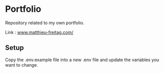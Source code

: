# Portfolio

Repository related to my own portfolio.

Link : www.matthieu-freitag.com/

## Setup

Copy the .env.example file into a new .env file and update the variables you want to change.